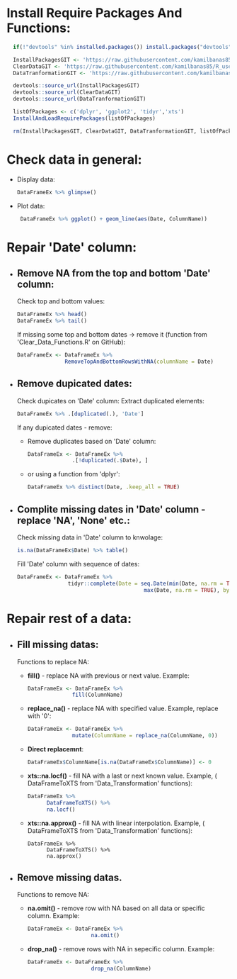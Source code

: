 # Install Require Packages And Functions:

  ```r
    if(!"devtools" %in% installed.packages()) install.packages("devtools")

    InstallPackagesGIT <- 'https://raw.githubusercontent.com/kamilbanas85/R_usefull_functions/master/Install_And_Load_Packages.R'
    ClearDataGIT <- 'https://raw.githubusercontent.com/kamilbanas85/R_usefull_functions/master/Clear_Data_Functions.R'
    DataTranformationGIT <- 'https://raw.githubusercontent.com/kamilbanas85/R_usefull_functions/master/Data_Transformation.R'

    devtools::source_url(InstallPackagesGIT)
    devtools::source_url(ClearDataGIT)
    devtools::source_url(DataTranformationGIT)

    listOfPackages <- c('dplyr', 'ggplot2', 'tidyr','xts')
    InstallAndLoadRequirePackages(listOfPackages)

    rm(InstallPackagesGIT, ClearDataGIT, DataTranformationGIT, listOfPackages)
  ```

# Check data in general:
 * Display data:
   ```r
   DataFrameEx %>% glimpse()
   ```
 * Plot data:
   ```r 
    DataFrameEx %>% ggplot() + geom_line(aes(Date, ColumnName))
   ```

# Repair 'Date' column:
 * ## Remove NA from the top and bottom 'Date' column:
     Check top and bottom values:
     ```r
     DataFrameEx %>% head()
     DataFrameEx %>% tail()
     ```
     If missing some top and bottom dates -> remove it (function from  'Clear_Data_Functions.R' on GitHub):
     ```r
     DataFrameEx <- DataFrameEx %>% 
                    RemoveTopAndBottomRowsWithNA(columnName = Date)
     ```
 * ## Remove dupicated dates:
      Check dupicates on 'Date' column:
      Extract duplicated elements:
      ```r
      DataFrameEx %>% .[duplicated(.), 'Date']
      ```
      If any dupicated dates - remove:
      * Remove duplicates based on 'Date' column:
        ```r
        DataFrameEx <- DataFrameEx %>% 
                      .[!duplicated(.$Date), ]
        ```
      * or using a function from 'dplyr':
        ```r
        DataFrameEx %>% distinct(Date, .keep_all = TRUE)
        ```

 * ## Complite missing dates in 'Date' column - replace 'NA', 'None' etc.:
      Check missing data in 'Date' column to knwolage:
      ```r
      is.na(DataFrameEx$Date) %>% table()  
      ```
      Fill 'Date' column with sequence of dates:
      ```r
      DataFrameEx <- DataFrameEx %>% 
                      tidyr::complete(Date = seq.Date(min(Date, na.rm = TRUE),
                                              max(Date, na.rm = TRUE), by = 'day'))
      ``` 

# Repair rest of a data:

 * ## Fill missing datas:
      Functions to replace NA:
      * __fill()__ - replace NA with previous or next value. Example:
        ```r
        DataFrameEx <- DataFrameEx %>% 
                      fill(ColumnName)
        ```
      * __replace_na()__ - replace NA with specified value. Example, replace with '0':
        ```r
        DataFrameEx <- DataFrameEx %>% 
                      mutate(ColumnName = replace_na(ColumnName, 0))
        ```
      * __Direct replacemnt__:
        ```r
        DataFrameEx$ColumnName[is.na(DataFrameEx$ColumnName)] <- 0
        ```
      * __xts::na.locf()__ - fill NA with a last or next known value. Example, ( DataFrameToXTS from 'Data_Transformation' functions):
        ```r
        DataFrameEx %>% 
              DataFrameToXTS() %>% 
              na.locf()
        ```
      * __xts::na.approx()__ - fill NA with linear interpolation. Example, ( DataFrameToXTS from 'Data_Transformation' functions):
        ```{r, results='hide', error=FALSE, warning=FALSE, message=FALSE}
        DataFrameEx %>% 
              DataFrameToXTS() %>% 
              na.approx()
        ```
        
 * ## Remove missing datas. 
      Functions to remove NA:
      * __na.omit()__ - remove row with NA based on all data or specific column. Example:
        ```r
        DataFrameEx <- DataFrameEx %>% 
                            na.omit()
        ```
  
      * __drop_na()__ - remove rows with NA in sepecific column. Example:
        ```r
        DataFrameEx <- DataFrameEx %>% 
                            drop_na(ColumnName)
        ```

